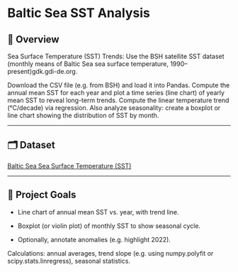 # Baltic Sea SST Analysis

## 📖 Overview
Sea Surface Temperature (SST) Trends: Use the BSH satellite SST dataset (monthly means of Baltic Sea sea surface temperature, 1990–present)gdk.gdi-de.org.

Download the CSV file (e.g. from BSH) and load it into Pandas. Compute the annual mean SST for each year and plot a time series (line chart) of yearly mean SST to reveal long-term trends. Compute the linear temperature trend (°C/decade) via regression. Also analyze seasonality: create a boxplot or line chart showing the distribution of SST by month.

---

## 🗂 Dataset
[Baltic Sea Sea Surface Temperature (SST)](https://gdk.gdi-de.org/geonetwork/srv/api/records/0891ff1f-b3d9-4b18-bcc9-1449455cc5c7#:~:text=Monthly%20spatial%20mean%20sea%20surface,M14%20department%20of%20the%20BSH)

---

## 🎯 Project Goals
- Line chart of annual mean SST vs. year, with trend line.

- Boxplot (or violin plot) of monthly SST to show seasonal cycle.

- Optionally, annotate anomalies (e.g. highlight 2022). 

Calculations: annual averages, trend slope (e.g. using numpy.polyfit or scipy.stats.linregress), seasonal statistics.

